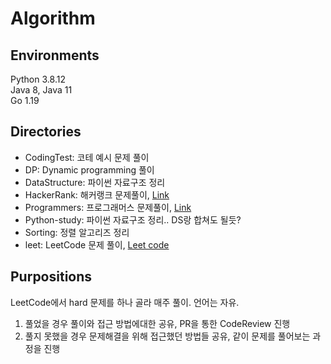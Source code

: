 # Algorithm

## Environments
Python 3.8.12  
Java 8, Java 11  
Go 1.19  

## Directories
- CodingTest: 코테 예시 문제 풀이
- DP: Dynamic programming 풀이
- DataStructure: 파이썬 자료구조 정리
- HackerRank: 해커랭크 문제풀이, [Link](https://www.hackerrank.com/dashboard, "go to hacker rank Dashboard")
- Programmers: 프로그래머스 문제풀이, [Link](https://programmers.co.kr, "Go to Programmers Dashboard")
- Python-study: 파이썬 자료구조 정리.. DS랑 합쳐도 될듯?
- Sorting: 정렬 알고리즈 정리
- leet: LeetCode 문제 풀이, [Leet code](https://leetcode.com/)

## Purpositions
LeetCode에서 hard 문제를 하나 골라 매주 풀이. 
언어는 자유. 
1. 풀었을 경우 풀이와 접근 방법에대한 공유, PR을 통한 CodeReview 진행
2. 풀지 못했을 경우 문제해결을 위해 접근했던 방법들 공유, 같이 문제를 풀어보는 과정을 진행
